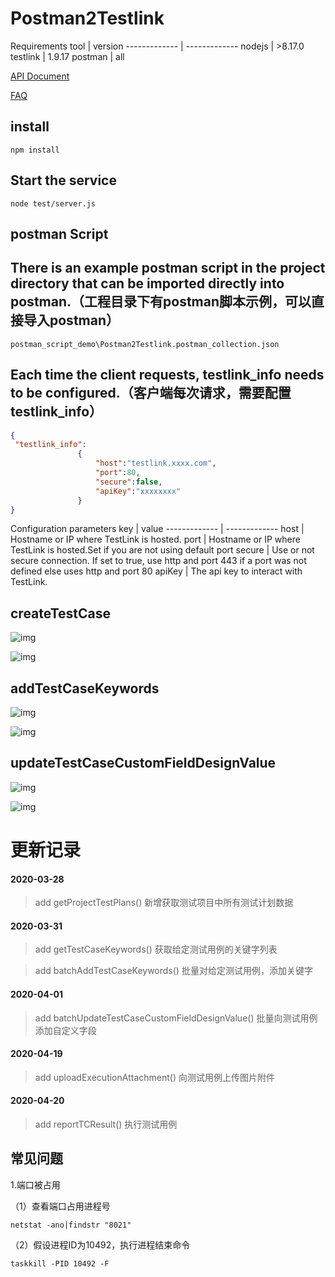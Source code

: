 # Postman2Testlink

Requirements
  tool  | version
  ------------- | -------------
 nodejs  | >8.17.0
 testlink  | 1.9.17
 postman  | all

[API Document](https://note.youdao.com/ynoteshare1/index.html?id=1b64f29437a77f86f0e22ac412987c54&type=note)

[FAQ](https://note.youdao.com/ynoteshare1/index.html?id=1b64f29437a77f86f0e22ac412987c54&type=note)

## install
```
npm install
```

## Start the service


```
node test/server.js
```

## postman Script


There is an example postman script in the project directory that can be imported directly into postman.（工程目录下有postman脚本示例，可以直接导入postman）
---


```
postman_script_demo\Postman2Testlink.postman_collection.json
```


Each time the client requests, testlink_info needs to be configured.（客户端每次请求，需要配置testlink_info）
---

```JSON
{
 "testlink_info":
               {
                   "host":"testlink.xxxx.com",
                   "port":80,
                   "secure":false, 
                   "apiKey":"xxxxxxxx"
               }
}
```

 Configuration parameters
  key  | value
  ------------- | -------------
 host  | Hostname or IP where TestLink is hosted.
 port  | Hostname or IP where TestLink is hosted.Set if you are not using default port
 secure  |  Use or not secure connection. If set to true, use http and port 443 if a port was not defined else uses http and port 80
 apiKey  | The api key to interact with TestLink.

## createTestCase

![img](static/images/createTestCase.png)

![img](static/images/addTestCaseKeywordsTestlinkUI.png)

## addTestCaseKeywords

![img](static/images/addTestCaseKeywords.png)

![img](static/images/addTestCaseKeywordsTestlinkUI.png)

## updateTestCaseCustomFieldDesignValue

![img](static/images/updateTestCaseCustomFieldDesignValue.png)

![img](static/images/updateTestCaseCustomFieldDesignValueTestlinkUI.png)



# 更新记录

#### 2020-03-28
>add getProjectTestPlans() 新增获取测试项目中所有测试计划数据

#### 2020-03-31
>add getTestCaseKeywords() 获取给定测试用例的关键字列表

>add batchAddTestCaseKeywords() 批量对给定测试用例，添加关键字

#### 2020-04-01
>add batchUpdateTestCaseCustomFieldDesignValue() 批量向测试用例添加自定义字段

#### 2020-04-19
>add uploadExecutionAttachment() 向测试用例上传图片附件

#### 2020-04-20
>add reportTCResult() 执行测试用例




## 常见问题

1.端口被占用

（1）查看端口占用进程号
```
netstat -ano|findstr "8021"
```
（2）假设进程ID为10492，执行进程结束命令
```
taskkill -PID 10492 -F
```